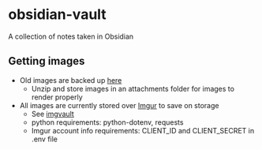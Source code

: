 # obsidian-vault
A collection of notes taken in Obsidian

## Getting images
- Old images are backed up <a href="https://drive.google.com/file/d/1G1V5yoaXpG_AnfKq89iRc-H8ndKTS1A8/view?usp=sharing">here</a>
    - Unzip and store images in an attachments folder for images to render properly
- All images are currently stored over <a href="https://imgur.com/a/NG0VtL9">Imgur</a> to save on storage
    - See <a href="/imgvault">imgvault</a>
    - python requirements: python-dotenv, requests
    - Imgur account info requirements: CLIENT_ID and CLIENT_SECRET in .env file
